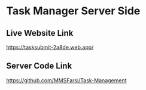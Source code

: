 # Task Manager Server Side


## Live Website Link
https://tasksubmit-2a8de.web.app/
## Server Code Link
https://github.com/MMSFarsi/Task-Management


